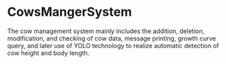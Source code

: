 # CowsMangerSystem
The cow management system mainly includes the addition, deletion, modification, and checking of cow data, message printing, growth curve query, and later use of YOLO technology to realize automatic detection of cow height and body length.
